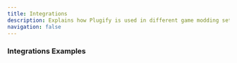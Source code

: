 ```yaml
---
title: Integrations
description: Explains how Plugify is used in different game modding setups.
navigation: false
---
```


### Integrations Examples
